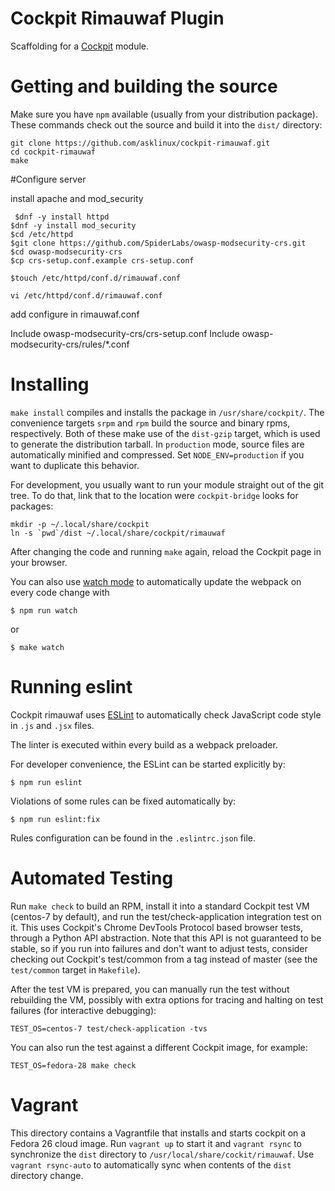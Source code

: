# Cockpit Rimauwaf Plugin

Scaffolding for a [Cockpit](http://www.cockpit-project.org) module.

# Getting and building the source

Make sure you have `npm` available (usually from your distribution package).
These commands check out the source and build it into the `dist/` directory:

```
git clone https://github.com/asklinux/cockpit-rimauwaf.git
cd cockpit-rimauwaf
make
```
#Configure server

install apache and mod_security
```
 $dnf -y install httpd
$dnf -y install mod_security
$cd /etc/httpd
$git clone https://github.com/SpiderLabs/owasp-modsecurity-crs.git
$cd owasp-modsecurity-crs
$cp crs-setup.conf.example crs-setup.conf

$touch /etc/httpd/conf.d/rimauwaf.conf

vi /etc/httpd/conf.d/rimauwaf.conf
```

add configure in rimauwaf.conf

<IfModule security2_module>
Include owasp-modsecurity-crs/crs-setup.conf
Include owasp-modsecurity-crs/rules/*.conf
</IfModule>




# Installing

`make install` compiles and installs the package in `/usr/share/cockpit/`. The
convenience targets `srpm` and `rpm` build the source and binary rpms,
respectively. Both of these make use of the `dist-gzip` target, which is used
to generate the distribution tarball. In `production` mode, source files are
automatically minified and compressed. Set `NODE_ENV=production` if you want to
duplicate this behavior.

For development, you usually want to run your module straight out of the git
tree. To do that, link that to the location were `cockpit-bridge` looks for packages:

```
mkdir -p ~/.local/share/cockpit
ln -s `pwd`/dist ~/.local/share/cockpit/rimauwaf
```

After changing the code and running `make` again, reload the Cockpit page in
your browser.

You can also use
[watch mode](https://webpack.js.org/guides/development/#using-watch-mode) to
automatically update the webpack on every code change with

    $ npm run watch

or

    $ make watch

# Running eslint

Cockpit rimauwaf uses [ESLint](https://eslint.org/) to automatically check
JavaScript code style in `.js` and `.jsx` files.

The linter is executed within every build as a webpack preloader.

For developer convenience, the ESLint can be started explicitly by:

    $ npm run eslint

Violations of some rules can be fixed automatically by:

    $ npm run eslint:fix

Rules configuration can be found in the `.eslintrc.json` file.

# Automated Testing

Run `make check` to build an RPM, install it into a standard Cockpit test VM
(centos-7 by default), and run the test/check-application integration test on
it. This uses Cockpit's Chrome DevTools Protocol based browser tests, through a
Python API abstraction. Note that this API is not guaranteed to be stable, so
if you run into failures and don't want to adjust tests, consider checking out
Cockpit's test/common from a tag instead of master (see the `test/common`
target in `Makefile`).

After the test VM is prepared, you can manually run the test without rebuilding
the VM, possibly with extra options for tracing and halting on test failures
(for interactive debugging):

    TEST_OS=centos-7 test/check-application -tvs

You can also run the test against a different Cockpit image, for example:

    TEST_OS=fedora-28 make check

# Vagrant

This directory contains a Vagrantfile that installs and starts cockpit on a
Fedora 26 cloud image. Run `vagrant up` to start it and `vagrant rsync` to
synchronize the `dist` directory to `/usr/local/share/cockit/rimauwaf`. Use
`vagrant rsync-auto` to automatically sync when contents of the `dist`
directory change.

